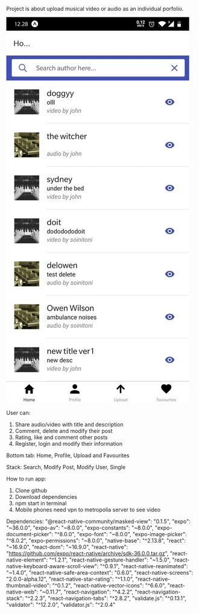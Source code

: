 Project is about upload musical video or audio as an individual porfolio.

![Home](assets/screenshot1.jpg)



User can:
1. Share audio/video with title and description
2. Comment, delete and modify their post
3. Rating, like and comment other posts
4. Register, login and modify their information

Bottom tab: Home, Profile, Upload and Favourites

Stack: Search, Modify Post, Modify User, Single

How to run app:
1. Clone github
2. Download dependencies
3. npm start in terminal
4. Mobile phones need vpn to metropolia server to see video

Dependencies:
    "@react-native-community/masked-view": "0.1.5",
    "expo": "~36.0.0",
    "expo-av": "~8.0.0",
    "expo-constants": "~8.0.0",
    "expo-document-picker": "^8.0.0",
    "expo-font": "~8.0.0",
    "expo-image-picker": "^8.0.2",
    "expo-permissions": "~8.0.0",
    "native-base": "^2.13.8",
    "react": "~16.9.0",
    "react-dom": "~16.9.0",
    "react-native": "https://github.com/expo/react-native/archive/sdk-36.0.0.tar.gz",
    "react-native-element": "^1.2.1",
    "react-native-gesture-handler": "~1.5.0",
    "react-native-keyboard-aware-scroll-view": "^0.9.1",
    "react-native-reanimated": "~1.4.0",
    "react-native-safe-area-context": "0.6.0",
    "react-native-screens": "2.0.0-alpha.12",
    "react-native-star-rating": "^1.1.0",
    "react-native-thumbnail-video": "^0.1.2",
    "react-native-vector-icons": "^6.6.0",
    "react-native-web": "~0.11.7",
    "react-navigation": "^4.2.2",
    "react-navigation-stack": "^2.2.3",
    "react-navigation-tabs": "^2.8.2",
    "validate.js": "^0.13.1",
    "validator": "^12.2.0",
    "validator.js": "^2.0.4"
